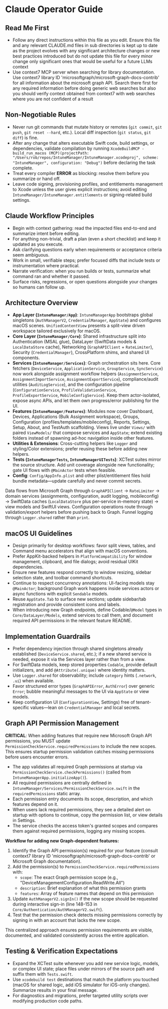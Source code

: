 # Claude Operator Guide

## Read Me First
- Follow any direct instructions within this file as you edit. Ensure this file and any relevant CLAUDE.md files in sub directories is kept up to date as the project evolves with any significant architecture changes or new best practices introduced but do not update this file for every minor change only significant ones that would be useful for a future LLMs context
- Use context7 MCP server when searching for library documentation. Use context7 library ID 'microsoftgraph/microsoft-graph-docs-contrib' for all information about the microsoft graph API. Search there first for any required information before doing generic web searches but also you should verify context obtained from context7 with web searches where you are not confident of a result

## Non-Negotiable Rules
- Never run git commands that mutate history or remotes (`git commit`, `git push`, `git reset --hard`, etc.). Local diff inspection (`git status`, `git diff`) is fine.
- After any change that alters executable Swift code, build settings, or dependencies, validate compilation by running `XcodeBuildMCP - build_run_macos (MCP)(projectPath: "/Users/rob/repos/IntuneManager/IntuneManager.xcodeproj", scheme: "IntuneManager", configuration: "Debug")` before declaring the task complete.
- Treat every compiler **ERROR** as blocking: resolve them before you summarize or hand off.
- Leave code signing, provisioning profiles, and entitlements management to Xcode unless the user gives explicit instructions; avoid editing `IntuneManager/IntuneManager.entitlements` or signing-related build settings.

## Claude Workflow Principles
- Begin with context gathering: read the impacted files end-to-end and summarize intent before editing.
- For anything non-trivial, draft a plan (even a short checklist) and keep it updated as you execute.
- Ask clarifying questions early when requirements or acceptance criteria seem ambiguous.
- Work in small, verifiable steps; prefer focused diffs that include tests or instrumentation where practical.
- Narrate verification: when you run builds or tests, summarize what command ran and whether it passed.
- Surface risks, regressions, or open questions alongside your changes so humans can follow up.

## Architecture Overview
- **App Layer (`IntuneManager/App`)**: `IntuneManagerApp` bootstraps global singletons (`AuthManagerV2`, `CredentialManager`, `AppState`) and configures macOS scenes. `UnifiedContentView` presents a split-view driven workspace tailored exclusively for macOS.
- **Core Layer (`IntuneManager/Core`)**: Shared infrastructure split into Authentication (MSAL glue), DataLayer (SwiftData models & `LocalDataStore` cache), Networking (`GraphAPIClient` + `RateLimiter`), Security (`CredentialManager`), CrossPlatform shims, and shared UI components.
- **Services (`IntuneManager/Services`)**: Graph orchestration sits here. Core fetchers (`DeviceService`, `ApplicationService`, `GroupService`, `SyncService`) now work alongside assignment workflow helpers (`AssignmentService`, `AssignmentImportService`, `AssignmentExportService`), compliance/audit utilities (`AuditLogService`), and the configuration pipeline (`ConfigurationService`, `ProfileValidationService`, `ProfileExportService`, `MobileConfigService`). Keep them actor-isolated, expose async APIs, and let them own progress/error publishing for the UI.
- **Features (`IntuneManager/Features`)**: Modules now cover Dashboard, Devices, Applications (Bulk Assignment workspace), Groups, Configuration (profiles/templates/mobileconfig), Reports, Settings, Setup, About, and TestAuth scaffolding. Views live under `Views/` with paired `ViewModels/` that compose services and `AppState`; extend existing folders instead of spawning ad-hoc navigation inside other features.
- **Utilities & Extensions**: Cross-cutting helpers like `Logger` and styling/Color extensions; prefer reusing these before adding new helpers.
- **Tests (`IntuneManagerTests`, `IntuneManagerUITests`)**: XCTest suites mirror the source structure. Add unit coverage alongside new functionality; gate UI flows with `@MainActor` tests when feasible.
- **Config**: `Config/AppInfo.plist` and other plist/entitlement files hold bundle metadata—update carefully and never commit secrets.

Data flows from Microsoft Graph through `GraphAPIClient` → `RateLimiter` → domain services (assignments, configuration, audit logging, mobileconfig) → SwiftData caches (`LocalDataStore` plus per-service in-memory state) → view models and SwiftUI views. Configuration operations route through validation/export helpers before pushing back to Graph. Funnel logging through `Logger.shared` rather than `print`.

## macOS UI Guidelines
- Design primarily for desktop workflows: favor split views, tables, and Command menu accelerators that align with macOS conventions.
- Prefer AppKit-backed helpers in `PlatformCompatibility` for window management, clipboard, and file dialogs; avoid residual UIKit dependencies.
- Ensure new features respond correctly to window resizing, sidebar selection state, and toolbar command shortcuts.
- Continue to respect concurrency annotations: UI-facing models stay `@MainActor`; background Graph work happens inside services actors or async functions with explicit `Sendable` models.
- Reuse `AppState.Tab` to surface new sections; update sidebar/tab registration and provide consistent icons and labels.
- When introducing new Graph endpoints, define Codable/`@Model` types in `Core/DataLayer/Models`, extend services to call them, and document required API permissions in the relevant feature README.

## Implementation Guardrails
- Prefer dependency injection through shared singletons already established (`DeviceService.shared`, etc.); if a new shared service is needed, expose it via the Services layer rather than from a view.
- For SwiftData models, keep stored properties `Codable`, provide default initializers, and add `@Attribute(.unique)` where identity matters.
- Use `Logger.shared` for observability; include `category` hints (`.network`, `.ui`) when available.
- Favor structured error types (`GraphAPIError`, `AuthError`) over generic `Error`; bubble meaningful messages to the UI via `AppState` or view models.
- Keep configuration UI (`ConfigurationView`, Settings) free of tenant-specific values—lean on `CredentialManager` and local secrets.

## Graph API Permission Management
**CRITICAL**: When adding features that require new Microsoft Graph API permissions, you MUST update `PermissionCheckService.requiredPermissions` to include the new scopes. This ensures startup permission validation catches missing permissions before users encounter errors.

- The app validates all required Graph permissions at startup via `PermissionCheckService.checkPermissions()` (called from `IntuneManagerApp.initializeApp()`).
- All required permissions are centrally defined in `IntuneManager/Services/PermissionCheckService.swift` in the `requiredPermissions` static array.
- Each permission entry documents its scope, description, and which features depend on it.
- When users lack required permissions, they see a detailed alert on startup with options to continue, copy the permission list, or view details in Settings.
- The service checks the access token's granted scopes and compares them against required permissions, logging any missing scopes.

**Workflow for adding new Graph-dependent features:**
1. Identify the Graph API permission(s) required for your feature (consult context7 library ID 'microsoftgraph/microsoft-graph-docs-contrib' or Microsoft Graph documentation).
2. Add the permission(s) to `PermissionCheckService.requiredPermissions` with:
   - `scope`: The exact Graph permission scope (e.g., "DeviceManagementConfiguration.ReadWrite.All")
   - `description`: Brief explanation of what this permission grants
   - `features`: Array of feature names that depend on this permission
3. Update `AuthManagerV2.signIn()` if the new scope should be requested during interactive sign-in (line 148-153 in `Core/Authentication/AuthManagerV2.swift`).
4. Test that the permission check detects missing permissions correctly by signing in with an account that lacks the new scope.

This centralized approach ensures permission requirements are visible, documented, and validated consistently across the entire application.

## Testing & Verification Expectations
- Expand the XCTest suite whenever you add new service logic, models, or complex UI state; place files under mirrors of the source path and suffix them with `Tests.swift`.
- Use `xcodebuild test` destinations that match the platform you touched (macOS for shared logic, add iOS simulator for iOS-only changes). Summarize results in your final message.
- For diagnostics and migrations, prefer targeted utility scripts over modifying production code paths.
